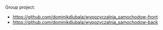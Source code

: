 Group project:

- https://github.com/dominikdlubala/wypozyczalnia_samochodow-front
- https://github.com/dominikdlubala/wypozyczalnia_samochodow-back
